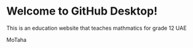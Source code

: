 # Welcome to GitHub Desktop!

This is an education website that teaches mathmatics for grade 12 UAE


MoTaha